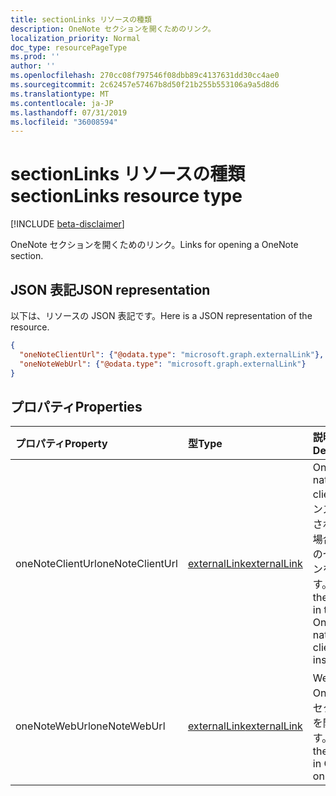 ```yaml
---
title: sectionLinks リソースの種類
description: OneNote セクションを開くためのリンク。
localization_priority: Normal
doc_type: resourcePageType
ms.prod: ''
author: ''
ms.openlocfilehash: 270cc08f797546f08dbb89c4137631dd30cc4ae0
ms.sourcegitcommit: 2c62457e57467b8d50f21b255b553106a9a5d8d6
ms.translationtype: MT
ms.contentlocale: ja-JP
ms.lasthandoff: 07/31/2019
ms.locfileid: "36008594"
---
```

# <a name="sectionlinks-resource-type"></a><span data-ttu-id="de239-103">sectionLinks リソースの種類</span><span class="sxs-lookup"><span data-stu-id="de239-103">sectionLinks resource type</span></span>

[!INCLUDE [beta-disclaimer](../../includes/beta-disclaimer.md)]

<span data-ttu-id="de239-104">OneNote セクションを開くためのリンク。</span><span class="sxs-lookup"><span data-stu-id="de239-104">Links for opening a OneNote section.</span></span>

## <a name="json-representation"></a><span data-ttu-id="de239-105">JSON 表記</span><span class="sxs-lookup"><span data-stu-id="de239-105">JSON representation</span></span>

<span data-ttu-id="de239-106">以下は、リソースの JSON 表記です。</span><span class="sxs-lookup"><span data-stu-id="de239-106">Here is a JSON representation of the resource.</span></span>

<!-- {
  "blockType": "resource",
  "optionalProperties": [

  ],
  "@odata.type": "microsoft.graph.sectionLinks"
}-->

```json
{
  "oneNoteClientUrl": {"@odata.type": "microsoft.graph.externalLink"},
  "oneNoteWebUrl": {"@odata.type": "microsoft.graph.externalLink"}
}

```
## <a name="properties"></a><span data-ttu-id="de239-107">プロパティ</span><span class="sxs-lookup"><span data-stu-id="de239-107">Properties</span></span>
| <span data-ttu-id="de239-108">プロパティ</span><span class="sxs-lookup"><span data-stu-id="de239-108">Property</span></span>     | <span data-ttu-id="de239-109">型</span><span class="sxs-lookup"><span data-stu-id="de239-109">Type</span></span>   |<span data-ttu-id="de239-110">説明</span><span class="sxs-lookup"><span data-stu-id="de239-110">Description</span></span>|
|:---------------|:--------|:----------|
|<span data-ttu-id="de239-111">oneNoteClientUrl</span><span class="sxs-lookup"><span data-stu-id="de239-111">oneNoteClientUrl</span></span>|[<span data-ttu-id="de239-112">externalLink</span><span class="sxs-lookup"><span data-stu-id="de239-112">externalLink</span></span>](externallink.md)|<span data-ttu-id="de239-113">OneNote native client がインストールされている場合は、そのセクションを開きます。</span><span class="sxs-lookup"><span data-stu-id="de239-113">Opens the section in the OneNote native client if it's installed.</span></span>|
|<span data-ttu-id="de239-114">oneNoteWebUrl</span><span class="sxs-lookup"><span data-stu-id="de239-114">oneNoteWebUrl</span></span>|[<span data-ttu-id="de239-115">externalLink</span><span class="sxs-lookup"><span data-stu-id="de239-115">externalLink</span></span>](externallink.md)|<span data-ttu-id="de239-116">Web 上の OneNote でセクションを開きます。</span><span class="sxs-lookup"><span data-stu-id="de239-116">Opens the section in OneNote on the web.</span></span>|

<!-- uuid: 8fcb5dbc-d5aa-4681-8e31-b001d5168d79
2015-10-25 14:57:30 UTC -->
<!--
{
  "type": "#page.annotation",
  "description": "sectionLinks resource",
  "keywords": "",
  "section": "documentation",
  "tocPath": "",
  "suppressions": []
}
-->
